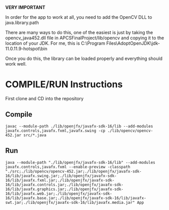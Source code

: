 **VERY IMPORTANT**

In order for the app to work at all, you need to add the OpenCV DLL to java.library.path

There are many ways to do this, one of the easiest is just by taking the opencv_java452.dll file in APCSFinalProject/lib/opencv and copying it to the location of your JDK. For me, this is C:\Program Files\AdoptOpenJDK\jdk-11.0.11.9-hotspot\bin

Once you do this, the library can be loaded properly and everything should work well.

# COMPILE/RUN Instructions

First clone and CD into the repository

## Compile

```
javac --module-path ./lib/openjfx/javafx-sdk-16/lib --add-modules javafx.controls,javafx.fxml,javafx.swing -cp ./lib/opencv/opencv-452.jar src/*.java
```

## Run

```
java --module-path "./lib/openjfx/javafx-sdk-16/lib" --add-modules javafx.controls,javafx.fxml --enable-preview -classpath "./src;./lib/opencv/opencv-452.jar;./lib/openjfx/javafx-sdk-16/lib/javafx.swing.jar;./lib/openjfx/javafx-sdk-16/lib/javafx.fxml.jar;./lib/openjfx/javafx-sdk-16/lib/javafx.controls.jar;./lib/openjfx/javafx-sdk-16/lib/javafx.graphics.jar;./lib/openjfx/javafx-sdk-16/lib/javafx.web.jar;./lib/openjfx/javafx-sdk-16/lib/javafx.base.jar;./lib/openjfx/javafx-sdk-16/lib/javafx-swt.jar;./lib/openjfx/javafx-sdk-16/lib/javafx.media.jar" App
```
